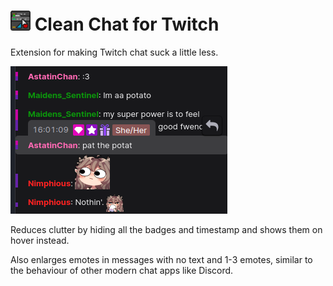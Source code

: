 # ![icon](icon32.png) Clean Chat for Twitch

Extension for making Twitch chat suck a little less.

![Chat](screenshot2.png)

Reduces clutter by hiding all the badges and timestamp and shows them on hover instead.

Also enlarges emotes in messages with no text and 1-3 emotes, similar to the behaviour of other modern chat apps like Discord.